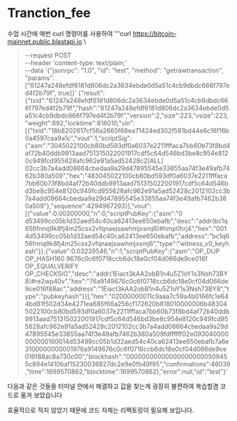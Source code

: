 # Tranction_fee

수업 시간에 매번 curl 명령어를 사용하여
'''curl https://bitcoin-mainnet.public.blastapi.io \
> --request POST \
--header 'content-type: text/plain;' \
--data '{"jsonrpc": "1.0", "id": "test", "method": "getrawtransaction", "params": ["61247a248efdf6181d806dc2a3634ebde0d5a51c4cb9dbdc666f797ed4f2b79f", true]}'
{"result":{"txid":"61247a248efdf6181d806dc2a3634ebde0d5a51c4cb9dbdc666f797ed4f2b79f","hash":"61247a248efdf6181d806dc2a3634ebde0d5a51c4cb9dbdc666f797ed4f2b79f","version":2,"size":223,"vsize":223,"weight":892,"locktime":816010,"vin":[{"txid":"18b8202617cf56a2665f68ea71424ed302f581bd44e6c16f16b0a4597caa9a1c","vout":1,"scriptSig":{"asm":"3045022100cb80bd593df0a6037e2211fffaca7bb60b73f8bd4af72b40ddb9913aad751315022001917cdf5c64d546bd3be8c954e8120c949fcd955628afc962e91a5ad52428c2[ALL] 02cc3b7a4add08664cbedaa9a29d47895545e33855aa74f3e49afb7462b380a509","hex":"483045022100cb80bd593df0a6037e2211fffaca7bb60b73f8bd4af72b40ddb9913aad751315022001917cdf5c64d546bd3be8c954e8120c949fcd955628afc962e91a5ad52428c2012102cc3b7a4add08664cbedaa9a29d47895545e33855aa74f3e49afb7462b380a509"},"sequence":4294967293}],"vout":[{"value":0.00300000,"n":0,"scriptPubKey":{"asm":"0 d53499cc05b1d32aed54c40ca62413ee650ebafb","desc":"addr(bc1q656fnnq9k8fj4m25csx2vfqnaejsawhmjxsmj6)#hmp0hrj4","hex":"0014d53499cc05b1d32aed54c40ca62413ee650ebafb","address":"bc1q656fnnq9k8fj4m25csx2vfqnaejsawhmjxsmj6","type":"witness_v0_keyhash"}},{"value":0.03239546,"n":1,"scriptPubKey":{"asm":"OP_DUP OP_HASH160 9676c0c6f0718ccb6dc18e0cf04d066de9ce016f OP_EQUALVERIFY OP_CHECKSIG","desc":"addr(1Eiact3kAA2obB1n4u5Z1oY1s3Nsh73BY8)#re2wp40v","hex":"76a9149676c0c6f0718ccb6dc18e0cf04d066de9ce016f88ac","address":"1Eiact3kAA2obB1n4u5Z1oY1s3Nsh73BY8","type":"pubkeyhash"}}],"hex":"02000000011c9aaa7c59a4b0166fc1e644bd81f502d34e4271ea685f66a256cf172620b818010000006b483045022100cb80bd593df0a6037e2211fffaca7bb60b73f8bd4af72b40ddb9913aad751315022001917cdf5c64d546bd3be8c954e8120c949fcd955628afc962e91a5ad52428c2012102cc3b7a4add08664cbedaa9a29d47895545e33855aa74f3e49afb7462b380a509fdffffff02e093040000000000160014d53499cc05b1d32aed54c40ca62413ee650ebafb7a6e3100000000001976a9149676c0c6f0718ccb6dc18e0cf04d066de9ce016f88ac8a730c00","blockhash":"000000000000000000000509455c894e1410baf15230036827dc2e9e0fb49f95","confirmations":46039,"time":1699570862,"blocktime":1699570862},"error":null,"id":"test"}'
> 
다음과 같은 것들을 터미널 안에서 해결하고 값을 찾는게 굉장히 불편하여 복습할겸 코드로 옮겨 보았습니다 

효율적으로 적지 않았기 때문에 코드 자체는 리펙토링이 필요해 보입니다.